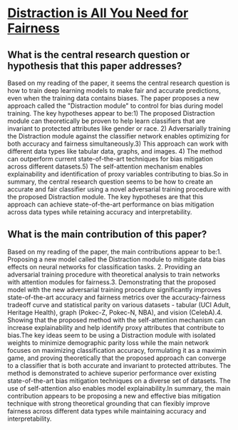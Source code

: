 # [Distraction is All You Need for Fairness](https://arxiv.org/abs/2203.07593)

## What is the central research question or hypothesis that this paper addresses?

Based on my reading of the paper, it seems the central research question is how to train deep learning models to make fair and accurate predictions, even when the training data contains biases. The paper proposes a new approach called the "Distraction module" to control for bias during model training. The key hypotheses appear to be:1) The proposed Distraction module can theoretically be proven to help learn classifiers that are invariant to protected attributes like gender or race. 2) Adversarially training the Distraction module against the classifier network enables optimizing for both accuracy and fairness simultaneously.3) This approach can work with different data types like tabular data, graphs, and images. 4) The method can outperform current state-of-the-art techniques for bias mitigation across different datasets.5) The self-attention mechanism enables explainability and identification of proxy variables contributing to bias.So in summary, the central research question seems to be how to create an accurate and fair classifier using a novel adversarial training procedure with the proposed Distraction module. The key hypotheses are that this approach can achieve state-of-the-art performance on bias mitigation across data types while retaining accuracy and interpretability.


## What is the main contribution of this paper?

Based on my reading of the paper, the main contributions appear to be:1. Proposing a new model called the Distraction module to mitigate data bias effects on neural networks for classification tasks. 2. Providing an adversarial training procedure with theoretical analysis to train networks with attention modules for fairness.3. Demonstrating that the proposed model with the new adversarial training procedure significantly improves state-of-the-art accuracy and fairness metrics over the accuracy-fairness tradeoff curve and statistical parity on various datasets - tabular (UCI Adult, Heritage Health), graph (Pokec-Z, Pokec-N, NBA), and vision (CelebA).4. Showing that the proposed method with the self-attention mechanism can increase explainability and help identify proxy attributes that contribute to bias.The key ideas seem to be using a Distraction module with isolated weights to minimize demographic parity loss while the main network focuses on maximizing classification accuracy, formulating it as a maximin game, and proving theoretically that the proposed approach can converge to a classifier that is both accurate and invariant to protected attributes. The method is demonstrated to achieve superior performance over existing state-of-the-art bias mitigation techniques on a diverse set of datasets. The use of self-attention also enables model explainability.In summary, the main contribution appears to be proposing a new and effective bias mitigation technique with strong theoretical grounding that can flexibly improve fairness across different data types while maintaining accuracy and interpretability.
